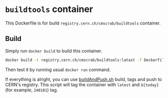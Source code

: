 # `buildtools` container

This Dockerfile is for build `registry.cern.ch/cmscrab/buildtools` container.

## Build

Simply run `docker build` to build this container.

```bash
docker build -t registry.cern.ch/cmscrab/buildtools:latast -f Dockerfile .
```

Then test it by running usual `docker run` command.

If everything is alright, you can use [buildAndPush.sh](./buildAndPush.sh) build, tags and push to CERN's registry. This script will tag the container with `latest` and `${today}` (for example, `240101`) tag.
